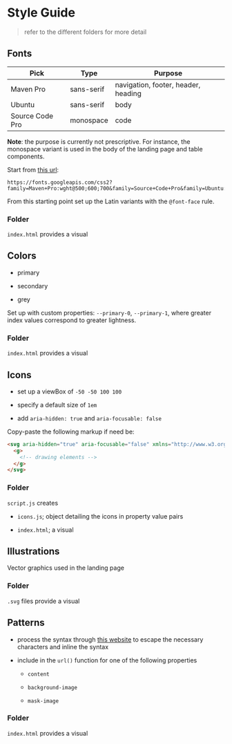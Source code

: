 # Style Guide

> refer to the different folders for more detail

## Fonts

| Pick            | Type       | Purpose                             |
| --------------- | ---------- | ----------------------------------- |
| Maven Pro       | sans-serif | navigation, footer, header, heading |
| Ubuntu          | sans-serif | body                                |
| Source Code Pro | monospace  | code                                |

**Note**: the purpose is currently not prescriptive. For instance, the monospace variant is used in the body of the landing page and table components.

Start from [this url](https://fonts.googleapis.com/css2?family=Maven+Pro:wght@500;600;700&family=Source+Code+Pro&family=Ubuntu:ital,wght@0,400;0,700;1,400;1,700&display=swap):

```code
https://fonts.googleapis.com/css2?family=Maven+Pro:wght@500;600;700&family=Source+Code+Pro&family=Ubuntu:ital,wght@0,400;0,700;1,400;1,700&display=swap
```

From this starting point set up the Latin variants with the `@font-face` rule.

### Folder

`index.html` provides a visual

## Colors

- primary

- secondary

- grey

Set up with custom properties: `--primary-0`, `--primary-1`, where greater index values correspond to greater lightness.

### Folder

`index.html` provides a visual

## Icons

- set up a viewBox of `-50 -50 100 100`

- specify a default size of `1em`

- add `aria-hidden: true` and `aria-focusable: false`

Copy-paste the following markup if need be:

```html
<svg aria-hidden="true" aria-focusable="false" xmlns="http://www.w3.org/2000/svg" viewBox="-50 -50 100 100" width="1em" height="1em">
  <g>
    <!-- drawing elements -->
  </g>
</svg>
```

### Folder

`script.js` creates

- `icons.js`; object detailing the icons in property value pairs

- `index.html`; a visual

## Illustrations

Vector graphics used in the landing page

### Folder

`.svg` files provide a visual

## Patterns

- process the syntax through [this website](http://yoksel.github.io/url-encoder/) to escape the necessary characters and inline the syntax

- include in the `url()` function for one of the following properties

  - `content`

  - `background-image`

  - `mask-image`

### Folder

`index.html` provides a visual
